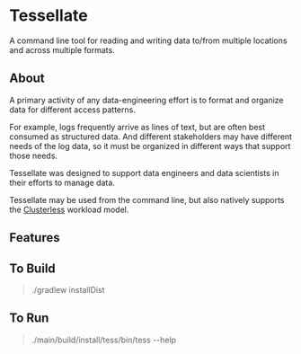 # Tessellate

A command line tool for reading and writing data to/from multiple locations and across
multiple formats.

## About

A primary activity of any data-engineering effort is to format and organize data for different access patterns.

For example, logs frequently arrive as lines of text, but are often best consumed as structured data. And different
stakeholders may have different needs of the log data, so it must be organized in different ways that support those
needs.

Tessellate was designed to support data engineers and data scientists in their efforts to manage data.

Tessellate may be used from the command line, but also natively supports the
[Clusterless](https://github.com/ClusterlessHQ/clusterless) workload model.

## Features

## To Build

> ./gradlew installDist

## To Run

> ./main/build/install/tess/bin/tess --help
